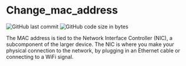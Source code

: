 # Change_mac_address

![GitHub last commit](https://img.shields.io/github/last-commit/ap7kj/change_mac_address)
![GitHub code size in bytes](https://img.shields.io/github/languages/code-size/ap7kj/change_mac_address)

The MAC address is tied to the Network Interface Controller (NIC), a subcomponent of the larger device. The NIC is where you make your physical connection to the network, by plugging in an Ethernet cable or connecting to a WiFi signal.
